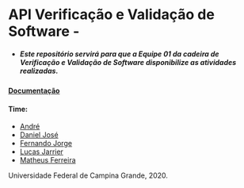 # API Verificação e Validação de Software -

* ##### Este repositório servirá para que a Equipe 01 da cadeira de Verificação e Validação de Software disponibilize as atividades realizadas.


#### [Documentação](https://google.com)

#### Time:
* [André](https://github.com/fernandojorge)
* [Daniel José](https://github.com/danieljose)
* [Fernando Jorge](https://github.com/fernandojorge)
* [Lucas Jarrier](https://github.com/lucasjarrier)
* [Matheus Ferreira](https://github.com/ferreramfe)



Universidade Federal de Campina Grande, 2020.
